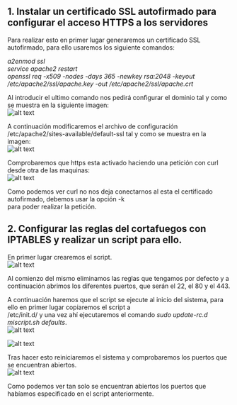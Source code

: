 ## 1. Instalar un certificado SSL autofirmado para configurar el acceso HTTPS a los servidores
Para realizar esto en primer lugar generaremos un certificado SSL autofirmado, para ello usaremos los siguiente comandos:  
  
  *a2enmod ssl*  
  *service apache2 restart*  
  *openssl req -x509 -nodes -days 365 -newkey rsa:2048 -keyout
 /etc/apache2/ssl/apache.key -out /etc/apache2/ssl/apache.crt*  
   
Al introducir el ultimo comando nos pedirá configurar el dominio tal y como se muestra en la siguiente imagen:  
![alt text](img/generando_clave.png)  
  
A continuación modificaremos el archivo de configuración /etc/apache2/sites-available/default-ssl tal y como se muestra en la imagen:  
![alt text](img/configuracion.png)  
  
Comprobaremos que https esta activado haciendo una petición con curl desde otra de las maquinas:  
![alt text](img/comprobacion_https.png)  
  
Como podemos ver curl no nos deja conectarnos al esta el certificado autofirmado, debemos usar la opción -k  
para poder realizar la petición.
  
## 2. Configurar las reglas del cortafuegos con IPTABLES y realizar un script para ello.  
En primer lugar crearemos el script.  
![alt text](img/script.png)  
  
Al comienzo del mismo eliminamos las reglas que tengamos por defecto y a continuación abrimos los diferentes puertos, que serán 
el 22, el 80 y el 443.  
  
A continuación haremos que el script se ejecute al inicio del sistema, para ello en primer lugar copiaremos el script a  
/etc/init.d/ y una vez ahí ejecutaremos el comando *sudo update-rc.d miscript.sh defaults*.  
![alt text](img/script_inicio.png)  
  
![alt text](img/localizacion_script.png)  
  
Tras hacer esto reiniciaremos el sistema y comprobaremos los puertos que se encuentran abiertos.  
![alt text](img/puertosabiertos.png)  
  
Como podemos ver tan solo se encuentran abiertos los puertos que habíamos especificado en el script anteriormente.
